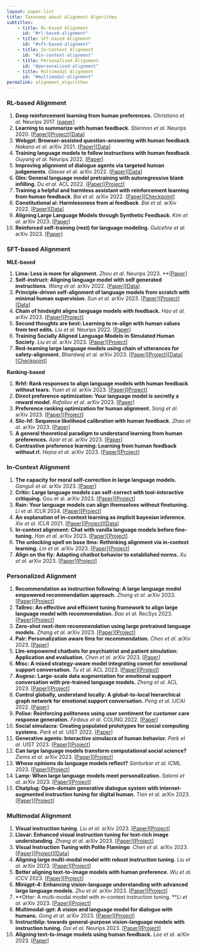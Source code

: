 ```yaml
---
layout: paper-list
title: Taxonomy about Alignment Algorithms
subtitles: 
    - title: RL-based Alignment
      id: "#rl-based-alignment"
    - title: SFT-based Alignment
      id: "#sft-based-alignment"
    - title: In-Context Alignment
      id: "#in-context-alignment"
    - title: Personalized Alignment
      id: "#personalized-alignment"
    - title: Multimodal Alignment
      id: "#multimodal-alignment"
permalink: alignment_algorithms
---
```


### RL-based Alignment 
1. **Deep reinforcement learning from human preferences.** *Christiano et al.* Neurips 2017. [[paper](https://proceedings.neurips.cc/paper_files/paper/2017/file/d5e2c0adad503c91f91df240d0cd4e49-Paper.pdf)]
2. **Learning to summarize with human feedback**. *Stiennon et al.* Neurips 2020. [[Paper](https://proceedings.neurips.cc/paper/2020/file/1f89885d556929e98d3ef9b86448f951-Paper.pdf)][[Project](https://github.com/openai/summarize-from-feedback)][[Data](https://openaipublic.blob.core.windows.net/summarize-from-feedback/website/index.html#/)]
3. **Webgpt: Browser-assisted question-answering with human feedback**. *Nakano et al.* arXiv 2021. [[Paper](https://arxiv.org/pdf/2112.09332.pdf)][[Data](https://huggingface.co/datasets/openai/webgpt_comparisons)]
4. **Training language models to follow instructions with human feedback**. *Ouyang et al.* Neurips 2022. [[Paper](https://proceedings.neurips.cc/paper_files/paper/2022/file/b1efde53be364a73914f58805a001731-Paper-Conference.pdf)]
5. **Improving alignment of dialogue agents via targeted human judgements**. *Glaese et al.* arXiv 2022. [[Paper](https://arxiv.org/pdf/2209.14375.pdf)][[Data](https://storage.googleapis.com/deepmind-media/DeepMind.com/Authors-Notes/sparrow/sparrow.html)]
6. **Glm: General language model pretraining with autoregressive blank infilling.** *Du et al.* ACL 2022. [[Paper](https://aclanthology.org/2022.acl-long.26.pdf)][[Project](https://github.com/THUDM/GLM)]
7. **Training a helpful and harmless assistant with reinforcement learning from human feedback**. *Bai et al.* arXiv 2022. [[Paper](https://arxiv.org/pdf/2204.05862.pdf)][[Checkpoint](https://huggingface.co/Dahoas/gptj-rm-static/tree/main)]
8. **Constitutional ai: Harmlessness from ai feedback**. *Bai et al.* arXiv 2022. [[Paper](https://arxiv.org/pdf/2212.08073.pdf)][[Data](https://github.com/anthropics/ConstitutionalHarmlessnessPaper)]
9. **Aligning Large Language Models through Synthetic Feedback**. *Kim et al.* arXiv 2023. [[Paper](https://arxiv.org/pdf/2305.13735.pdf)]
10. **Reinforced self-training (rest) for language modeling.** *Gulcehre et al.* arXiv 2023. [[Paper](https://arxiv.org/pdf/2308.08998.pdf)]

### SFT-based Alignment

**MLE-based**

1. **Lima: Less is more for alignment.** *Zhou et al.* Neurips 2023. **[[Paper](https://openreview.net/pdf?id=KBMOKmX2he)]
2. **Self-instruct: Aligning language model with self generated instructions**. *Wang et al.* arXiv 2022. [[Paper](https://arxiv.org/pdf/2212.10560.pdf)][[Data](https://github.com/yizhongw/self-instruct)]
3. **Principle-driven self-alignment of language models from scratch with minimal human supervision**. *Sun et al.* arXiv 2023. [[Paper](https://arxiv.org/pdf/2305.03047.pdf)][[Project](https://github.com/IBM/Dromedary)][[Data](https://huggingface.co/datasets/zhiqings/dromedary-65b-verbose-clone-v0)]
4. **Chain of hindsight aligns language models with feedback.** *Hao et al.* arXiv 2023. [[Paper](https://arxiv.org/pdf/2302.02676.pdf)][[Project](https://github.com/lhao499/chain-of-hindsight)]
5. **Second thoughts are best: Learning to re-align with human values from text edits.** *Liu et al.* Neurips 2022. [[Paper](https://proceedings.neurips.cc/paper_files/paper/2022/file/01c4593d60a020fed5607944330106b1-Paper-Conference.pdf)]
6. **Training Socially Aligned Language Models in Simulated Human Society**. *Liu et al.* arXiv 2023. [[Paper](https://arxiv.org/pdf/2305.16960.pdf)][[Project](https://github.com/agi-templar/Stable-Alignment)]
7. **Red-teaming large language models using chain of utterances for safety-alignment.** *Bhardwaj et al.* arXiv 2023. [[Paper](https://arxiv.org/pdf/2308.09662.pdf)][[Project](https://github.com/declare-lab/red-instruct)][[Data](https://huggingface.co/datasets/declare-lab/HarmfulQA)][[Checkpoint](https://huggingface.co/declare-lab/starling-7B)]

**Ranking-based**

1. **Rrhf: Rank responses to align language models with human feedback without tears.** *Yuan et al.* arXiv 2023. [[Paper](https://arxiv.org/pdf/2304.05302v2.pdf)][[Project](https://github.com/GanjinZero/RRHF)]
2. **Direct preference optimization: Your language model is secretly a reward model**. *Rafailov et al.* arXiv 2023. [[Paper](https://arxiv.org/pdf/2305.18290.pdf?trk=public_post_comment-text)]
3. **Preference ranking optimization for human alignment.** *Song et al.* arXiv 2023. [[Paper](https://arxiv.org/pdf/2306.17492.pdf)][[Project](https://github.com/AlibabaResearch/DAMO-ConvAI/tree/main/PRO)]
4. **Slic-hf: Sequence likelihood calibration with human feedback.** *Zhao et al.* arXiv 2023. [[Paper](https://arxiv.org/pdf/2305.10425.pdf)]
5. **A general theoretical paradigm to understand learning from human preferences.** *Azar et al.* arXiv 2023. [[Paper](https://arxiv.org/pdf/2310.12036.pdf)]
6. **Contrastive preference learning: Learning from human feedback without rl.** *Hejna et al.* arXiv 2023. [[Paper](https://arxiv.org/pdf/2310.13639.pdf)][[Project](https://github.com/jhejna/cpl)]

### In-Context Alignment

1. **The capacity for moral self-correction in large language models.** *Ganguli et al.* arXiv 2023. [[Paper](https://arxiv.org/pdf/2302.07459.pdf)]
2. **Critic: Large language models can self-correct with tool-interactive critiquing.** Gou et al. arXiv 2023. [[Paper](https://arxiv.org/pdf/2305.11738.pdf)][[Project](https://github.com/microsoft/ProphetNet/tree/master/CRITIC)]
3. **Rain: Your language models can align themselves without finetuning.** *Li et al.* ICLR 2024. [[Paper](https://openreview.net/pdf?id=pETSfWMUzy)][[Project](https://github.com/SafeAILab/RAIN)]
4. **An explanation of in-context learning as implicit bayesian inference.** *Xie et al.* ICLR 2021. [[Paper](https://openreview.net/pdf?id=RdJVFCHjUMI)][[Project](https://github.com/p-lambda/incontext-learning)][[Data](https://github.com/p-lambda/incontext-learning)]
5. **In-context alignment: Chat with vanilla language models before fine-tuning.** *Han et al.* arXiv 2023. [[Paper](https://arxiv.org/pdf/2308.04275.pdf)][[Project](https://github.com/xhan77/in-context-alignment)]
6. **The unlocking spell on base llms: Rethinking alignment via in-context learning.** *Lin et al.* arXiv 2023. [[Paper](https://arxiv.org/pdf/2312.01552.pdf)][[Project](https://allenai.github.io/re-align/)]
7. **Align on the fly: Adapting chatbot behavior to established norms.** *Xu et al.* arXiv 2023. [[Paper](https://arxiv.org/pdf/2312.15907.pdf)][[Project](https://github.com/GAIR-NLP/OPO)]

### Personalized Alignment

1. **Recommendation as instruction following: A large language model empowered recommendation approach.** *Zhang et al.* arXiv 2023. [[Paper](https://arxiv.org/pdf/2305.07001.pdf)][[Project](https://github.com/GAIR-NLP/OPO)]
2. **Tallrec: An effective and efficient tuning framework to align large language model with recommendation.** *Bao et al.* RecSys 2023. [[Paper](https://arxiv.org/pdf/2305.00447.pdf)][[Project](https://github.com/SAI990323/TALLRec)]
3. **Zero-shot next-item recommendation using large pretrained language models.** *Zhang et al.* arXiv 2023. [[Paper](https://arxiv.org/pdf/2304.03153.pdf)][[Project](https://github.com/AGI-Edgerunners/LLM-Next-Item-Rec)]
4. **Palr: Personalization aware llms for recommendation.** *Chen et al.* arXiv 2023. [[Paper](https://arxiv.org/pdf/2305.07622.pdf)]
5. **Llm-empowered chatbots for psychiatrist and patient simulation: Application and evaluation.** *Chen et al.* arXiv 2023. [[Paper](https://arxiv.org/pdf/2305.13614.pdf)]
6. **Misc: A mixed strategy-aware model integrating comet for emotional support conversation.** *Tu et al.* ACL 2023. [[Paper](https://aclanthology.org/2022.acl-long.25.pdf)][[Project](https://github.com/morecry/MISC)]
7. **Augesc: Large-scale data augmentation for emotional support conversation with pre-trained language models.** *Zheng et al.* ACL 2023. [[Paper](https://aclanthology.org/2023.findings-acl.99.pdf)][[Project](https://github.com/thu-coai/AugESC)]
8. **Control globally, understand locally: A global-to-local hierarchical graph network for emotional support conversation.** *Peng et al. IJCAI* 2022. [[Paper](https://www.ijcai.org/proceedings/2022/0600.pdf)]
9. **Polise: Reinforcing politeness using user sentiment for customer care response generation.** *Firdaus et al.* COLING 2022. [[Paper](https://aclanthology.org/2022.coling-1.538.pdf)]
10. **Social simulacra: Creating populated prototypes for social computing systems.** *Park et al.* UIST 2022. [[Paper](https://arxiv.org/pdf/2208.04024.pdf)]
11. **Generative agents: Interactive simulacra of human behavior.** *Park et al.* UIST 2023. [[Paper](https://arxiv.org/pdf/2304.03442.pdf)][[Project](https://github.com/joonspk-research/generative_agents)]
12. **Can large language models transform computational social science?** *Ziems et al.* arXiv 2023. [[Paper](https://arxiv.org/pdf/2305.03514.pdf)][[Project](https://github.com/SALT-NLP/LLMs_for_CSS/tree/main/css_data)]
13. **Whose opinions do language models reflect?** *Santurkar et al.* ICML 2023. [[Paper](https://openreview.net/pdf?id=7IRybndMLU)][[Project](https://github.com/tatsu-lab/opinions_qa)]
14. **Lamp: When large language models meet personalization.** *Salemi et al.* arXiv 2023. [[Paper](https://arxiv.org/pdf/2304.11406.pdf)][[Project](https://github.com/LaMP-Benchmark/LaMP)]
15. **Chatplug: Open-domain generative dialogue system with internet-augmented instruction tuning for digital human.** *Tian et al.* arXiv 2023. [[Paper](https://arxiv.org/pdf/2304.07849.pdf)][[Project](https://github.com/X-PLUG/ChatPLUG)]

### Multimodal Alignment

1. **Visual instruction tuning**. *Liu et al.* arXiv 2023. [[Paper](https://arxiv.org/pdf/2304.08485.pdf)][[Project](https://llava-vl.github.io/)]
2. **Llavar: Enhanced visual instruction tuning for text-rich image understanding**. *Zhang et al.* arXiv 2023. [[Paper](https://arxiv.org/pdf/2306.17107.pdf)][[Project](https://llavar.github.io/)]
3. **Visual Instruction Tuning with Polite Flamingo**. *Chen et al.* arXiv 2023. [[Paper](https://arxiv.org/pdf/2307.01003.pdf)][[Project](https://github.com/ChenDelong1999/polite_flamingo)][[Data](https://huggingface.co/datasets/chendelong/PF-1M/tree/main)]
4. **Aligning large multi-modal model with robust instruction tuning.** *Liu et al.* arXiv 2023. [[Paper](https://arxiv.org/pdf/2306.14565.pdf)][[Project](https://fuxiaoliu.github.io/LRV/)]
5. **Better aligning text-to-image models with human preference.** *Wu et al.* ICCV 2023. [[Paper](https://openaccess.thecvf.com/content/ICCV2023/papers/Wu_Human_Preference_Score_Better_Aligning_Text-to-Image_Models_with_Human_Preference_ICCV_2023_paper.pdf)][[Project](https://github.com/tgxs002/align_sd)]
6. **Minigpt-4: Enhancing vision-language understanding with advanced large language models.** *Zhu et al.* arXiv 2023. [[Paper](https://arxiv.org/pdf/2304.10592.pdf)][[Project](https://minigpt-4.github.io/)]
7. **Otter: A multi-modal model with in-context instruction tuning. ***Li et al.* arXiv 2023. [[Paper](https://arxiv.org/pdf/2305.03726.pdf)][[Project](https://github.com/Luodian/Otter)]
8. **Multimodal-gpt: A vision and language model for dialogue with humans.** *Gong et al.* arXiv 2023. [[Paper](https://arxiv.org/pdf/2305.04790.pdf)][[Project](https://github.com/open-mmlab/Multimodal-GPT)]
9. **Instructblip: towards general-purpose vision-language models with instruction tuning.** *Dai et al.* Neurips 2023. [[Paper](https://openreview.net/pdf?id=vvoWPYqZJA)][[Project](https://github.com/salesforce/LAVIS/tree/main/projects/instructblip)]
10. **Aligning text-to-image models using human feedback.** *Lee et al.* arXiv 2023. [[Paper](https://arxiv.org/pdf/2302.12192.pdf)]